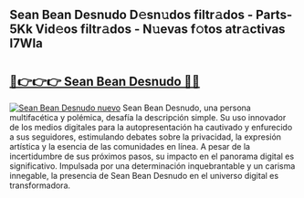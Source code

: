 ## Sean Bean Desnudo D𝚎sn𝚞dos filtr𝚊dos - Parts-5Kk Vid𝚎os filtr𝚊dos - N𝚞evas f𝚘tos atr𝚊ctivas I7WIa

# <h2><a href="http://mb7jpic.tromn.icu/?c=Sean+Bean+Desnudo">🔗👉👉👉 Sean Bean Desnudo 🔗🔗</a></h2>

[![Sean Bean Desnudo nuevo](https://i.imgur.com/pEAQMta.gif)](http://mb7jpic.tromn.icu/?c=Sean+Bean+Desnudo)
Sean Bean Desnudo, una persona multifacética y polémica, desafía la descripción simple. Su uso innovador de los medios digitales para la autopresentación ha cautivado y enfurecido a sus seguidores, estimulando debates sobre la privacidad, la expresión artística y la esencia de las comunidades en línea. A pesar de la incertidumbre de sus próximos pasos, su impacto en el panorama digital es significativo. Impulsada por una determinación inquebrantable y un carisma innegable, la presencia de Sean Bean Desnudo en el universo digital es transformadora.
